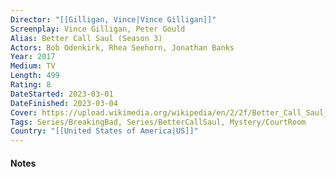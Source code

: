 ```yaml
---
Director: "[[Gilligan, Vince|Vince Gilligan]]"
Screenplay: Vince Gilligan, Peter Gould
Alias: Better Call Saul (Season 3)
Actors: Bob Odenkirk, Rhea Seehorn, Jonathan Banks
Year: 2017
Medium: TV
Length: 499
Rating: 8
DateStarted: 2023-03-01
DateFinished: 2023-03-04
Cover: https://upload.wikimedia.org/wikipedia/en/2/2f/Better_Call_Saul_season_3.jpg
Tags: Series/BreakingBad, Series/BetterCallSaul, Mystery/CourtRoom 
Country: "[[United States of America|US]]"
---
```

#### Notes
